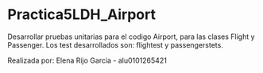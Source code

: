 # Practica5LDH_Airport

Desarrollar pruebas unitarias para el codigo Airport, para las clases Flight y Passenger.
Los test desarrollados son: flightest y passengerstets.

Realizada por: Elena Rijo Garcia - alu0101265421
